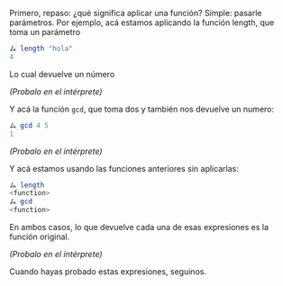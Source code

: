 Primero, repaso: ¿qué significa aplicar una función? Simple: pasarle parámetros.  Por ejemplo, acá estamos aplicando la función length, que toma un parámetro

```haskell
ム length "hola"
4
```

Lo cual devuelve un número

_(Probalo en el intérprete)_

Y acá la función `gcd`, que toma dos y también nos devuelve un numero:

```haskell
ム gcd 4 5
1
```

_(Probalo en el intérprete)_

Y acá estamos usando las funciones anteriores sin aplicarlas: 

```haskell
ム length
<function>
ム gcd
<function>
```

En ambos casos, lo que devuelve cada una de esas expresiones es la función original.

_(Probalo en el intérprete)_

Cuando hayas probado estas expresiones, seguinos. 
